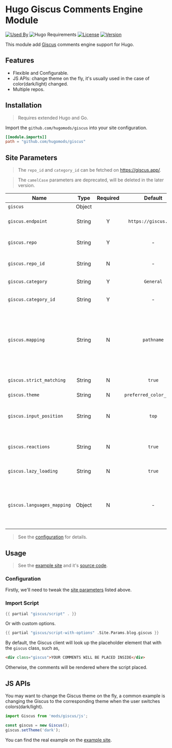 # Hugo Giscus Comments Engine Module

[![Used By](https://img.shields.io/badge/dynamic/json?color=success&label=used+by&query=repositories_humanize&logo=hugo&style=flat-square&url=https://api.razonyang.com/v1/github/dependents/hugomods/giscus)](https://github.com/hugomods/giscus/network/dependents)
![Hugo Requirements](https://img.shields.io/badge/dynamic/json?color=important&label=requirements&query=requirements&logo=hugo&style=flat-square&url=https://api.razonyang.com/v1/hugo/modules/github.com/hugomods/giscus)
[![License](https://img.shields.io/github/license/hugomods/giscus?style=flat-square)](https://github.com/hugomods/giscus/blob/main/LICENSE)
[![Version](https://img.shields.io/github/v/tag/hugomods/giscus?label=version&style=flat-square)](https://github.com/hugomods/giscus/tags)

This module add [Giscus](https://giscus.app/) comments engine support for Hugo.

## Features

- Flexible and Configurable.
- JS APIs: change theme on the fly, it's usually used in the case of color(dark/light) changed.
- Multiple repos.

## Installation

> Requires extended Hugo and Go.

Import the `github.com/hugomods/giscus` into your site configuration.

```toml
[[module.imports]]
path = "github.com/hugomods/giscus"
```

## Site Parameters

> The `repo_id` and `category_id` can be fetched on https://giscus.app/.

> The `camelCase` parameters are deprecated, will be deleted in the later version.

| Name | Type | Required | Default | Description
|---|:-:|:-:|:-:|---
| `giscus` | Object | | |
| `giscus.endpoint` | String | Y | `https://giscus.app/` | The client script endpoint.
| `giscus.repo` | String | Y | - | The GitHub repository, `user/repo`.
| `giscus.repo_id` | String | N | - | The GitHub repository ID.
| `giscus.category` | String | Y | `General` | Discussion category.
| `giscus.category_id` | String | Y | - | Discussion category ID.
| `giscus.mapping` | String | N | `pathname` | The mapping between the embedding page and the embedded discussion.
| `giscus.strict_matching` | String | N | `true` | Use strict title matching.
| `giscus.theme` | String | N | `preferred_color_scheme` |
| `giscus.input_position` | String | N | `top` | The input position. Available options: `top` or `bottom`.
| `giscus.reactions` | String | N | `true` | Enable reactions for the main post.
| `giscus.lazy_loading` | String | N | `true` | Load the comments lazily.
| `giscus.languages_mapping` | Object | N | - | The languages mapping from site language to Giscus language.

> See the [configuration](config.yml) for details.

## Usage

> See the [example site](https://projects.razonyang.com/hugo-mod-giscus/) and it's [source code](exampleSite).

### Configuration

Firstly, we'll need to tweak the [site parameters](#site-parameters) listed above.

### Import Script

```go
{{ partial "giscus/script" . }}
```

Or with custom options.

```go
{{ partial "giscus/script-with-options" .Site.Params.blog.giscus }}
```

By default, the Giscus client will look up the placeholder element that with the `giscus` class, such as,

```html
<div class="giscus">YOUR COMMENTS WILL BE PLACED INSIDE</div>
```

Otherwise, the comments will be rendered where the script placed.

## JS APIs

You may want to change the Giscus theme on the fly, a common example is changing the Giscus to the corresponding theme when the user switches colors(dark/light).

```js
import Giscus from 'mods/giscus/js';

const giscus = new Giscus();
giscus.setTheme('dark');
```

You can find the real example on the [example site](exampleSite).
